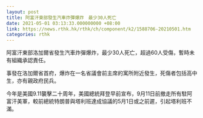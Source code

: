 ```yaml
---
layout: post
title: 阿富汗東部發生汽車炸彈爆炸　最少30人死亡
date: 2021-05-01 03:13:33.000000000 +08:00
link: https://news.rthk.hk/rthk/ch/component/k2/1588706-20210501.htm
categories: rthk
---
```


阿富汗東部洛加爾省發生汽車炸彈爆炸，最少30人死亡，超過60人受傷，暫時未有組織承認責任。

事發在洛加爾省首府，爆炸在一名省議會前主席的寓所附近發生，死傷者包括高中生，亦有親政府民兵。

今年是美國9.11襲擊二十周年，美國總統拜登早前宣布，9月11日前撤走所有駐阿富汗美軍，較前總統特朗普與塔利班達成協議的5月1日或之前遲，引起塔利班不滿。

